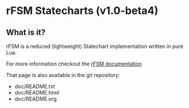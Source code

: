 rFSM Statecharts (v1.0-beta4)
=============================

What is it?
-----------

rFSM is a reduced (lightweight) Statechart implementation written in
pure Lua.

For more information checkout the [rFSM
documentation](http://people.mech.kuleuven.be/~mklotzbucher/rfsm/README.html)

That page is also available in the git repository:

 - doc/README.txt
 - doc/README.html
 - doc/README.org

